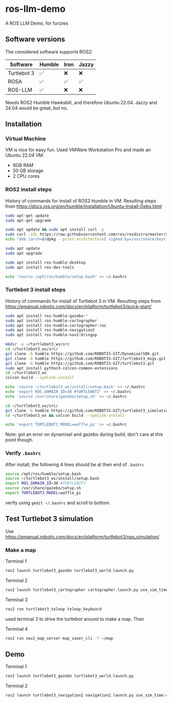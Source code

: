 # ros-llm-demo
A ROS LLM Demo, for funzies


## Software versions

The considered software supports ROS2:

| Software    | Humble | Iron | Jazzy |
|------------|--------|------|-------|
| Turtlebot 3 | ✅    | ❌   | ❌    |
| ROSA        | ✅    | ✅   | ✅    |
| ROS-LLM     | ✅    | ❌   | ❌    |

Needs ROS2 Humble Hawksbill, and therefore Ubuntu 22.04. Jazzy and 24.04 would be great, but no.

## Installation

### Virtual Machine
VM is nice for easy fun. Used VMWare Workstation Pro and made an Ubuntu 22.04 VM.

- 8GB RAM
- 50 GB storage
- 2 CPU cores

### ROS2 install steps
History of commands for install of ROS2 Humble in VM. Resulting steps from https://docs.ros.org/en/humble/Installation/Ubuntu-Install-Debs.html
```bash
sudo apt-get update
sudo apt-get upgrade

sudo apt update && sudo apt install curl -y
sudo curl -sSL https://raw.githubusercontent.com/ros/rosdistro/master/ros.key -o /usr/share/keyrings/ros-archive-keyring.gpg
echo "deb [arch=$(dpkg --print-architecture) signed-by=/usr/share/keyrings/ros-archive-keyring.gpg] http://packages.ros.org/ros2/ubuntu $(. /etc/os-release && echo $UBUNTU_CODENAME) main" | sudo tee /etc/apt/sources.list.d/ros2.list > /dev/null

sudo apt update
sudo apt upgrade

sudo apt install ros-humble-desktop
sudo apt install ros-dev-tools

echo "source /opt/ros/humble/setup.bash" >> ~/.bashrc
```

### Turtlebot 3 install steps
History of commands for install of Turtlebot 3 in VM. Resulting steps from https://emanual.robotis.com/docs/en/platform/turtlebot3/quick-start/

```bash
sudo apt install ros-humble-gazebo-*
sudo apt install ros-humble-cartographer
sudo apt install ros-humble-cartographer-ros
sudo apt install ros-humble-navigation2
sudo apt install ros-humble-nav2-bringup

mkdir -p ~/turtlebot3_ws/src
cd ~/turtlebot3_ws/src/
git clone -b humble https://github.com/ROBOTIS-GIT/DynamixelSDK.git
git clone -b humble https://github.com/ROBOTIS-GIT/turtlebot3_msgs.git
git clone -b humble https://github.com/ROBOTIS-GIT/turtlebot3.git
sudo apt install python3-colcon-common-extensions
cd ~/turtlebot3_ws
colcon build --symlink-install

echo 'source ~/turtlebot3_ws/install/setup.bash' >> ~/.bashrc
echo 'export ROS_DOMAIN_ID=30 #TURTLEBOT3' >> ~/.bashrc
echo 'source /usr/share/gazebo/setup.sh' >> ~/.bashrc

cd ~/turtlebot3_ws/src/
git clone -b humble https://github.com/ROBOTIS-GIT/turtlebot3_simulations.git
cd ~/turtlebot3_ws && colcon build --symlink-install

echo 'export TURTLEBOT3_MODEL=waffle_pi' >> ~/.bashrc
```
Note: got an error on dynamixel and gazebo during build, don't care at this point though.

### Verify `.bashrc`

After install, the following 4 lines should be at then end of `.bashrc`
```bash
source /opt/ros/humble/setup.bash
source ~/turtlebot3_ws/install/setup.bash
export ROS_DOMAIN_ID=30 #TURTLEBOT3
source /usr/share/gazebo/setup.sh
export TURTLEBOT3_MODEL=waffle_pi
```
verify using `gedit ~/.bashrc` and scroll to bottom.

## Test Turtlebot 3 simulation
Use https://emanual.robotis.com/docs/en/platform/turtlebot3/nav_simulation/

### Make a map

Terminal 1
```bash
ros2 launch turtlebot3_gazebo turtlebot3_world.launch.py
```

Terminal 2
```bash
ros2 launch turtlebot3_cartographer cartographer.launch.py use_sim_time:=True
```

Terminal 3
```bash
ros2 run turtlebot3_teleop teleop_keyboard
```

used terminal 3 to drive the turtlebot around to make a map. Then

Terminal 4
```bash
ros2 run nav2_map_server map_saver_cli -f ~/map
```

## Demo

Terminal 1
```bash
ros2 launch turtlebot3_gazebo turtlebot3_world.launch.py
```

Terminal 2
```bash
ros2 launch turtlebot3_navigation2 navigation2.launch.py use_sim_time:=True map:=$HOME/map.yaml
```